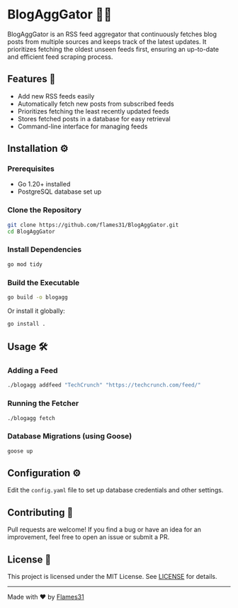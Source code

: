 # BlogAggGator 📰🚀

BlogAggGator is an RSS feed aggregator that continuously fetches blog posts from multiple sources and keeps track of the latest updates. It prioritizes fetching the oldest unseen feeds first, ensuring an up-to-date and efficient feed scraping process.

## Features 🌟
- Add new RSS feeds easily  
- Automatically fetch new posts from subscribed feeds  
- Prioritizes fetching the least recently updated feeds  
- Stores fetched posts in a database for easy retrieval  
- Command-line interface for managing feeds  

## Installation ⚙️
### Prerequisites
- Go 1.20+ installed  
- PostgreSQL database set up  

### Clone the Repository
```sh
git clone https://github.com/flames31/BlogAggGator.git
cd BlogAggGator
```

### Install Dependencies
```sh
go mod tidy
```

### Build the Executable
```sh
go build -o blogagg
```

Or install it globally:
```sh
go install .
```

## Usage 🛠️
### Adding a Feed
```sh
./blogagg addfeed "TechCrunch" "https://techcrunch.com/feed/"
```

### Running the Fetcher
```sh
./blogagg fetch
```

### Database Migrations (using Goose)
```sh
goose up
```

## Configuration ⚙️
Edit the `config.yaml` file to set up database credentials and other settings.

## Contributing 🤝
Pull requests are welcome! If you find a bug or have an idea for an improvement, feel free to open an issue or submit a PR.

## License 📝
This project is licensed under the MIT License. See [LICENSE](LICENSE) for details.

---
Made with ❤️ by [Flames31](https://github.com/flames31)


